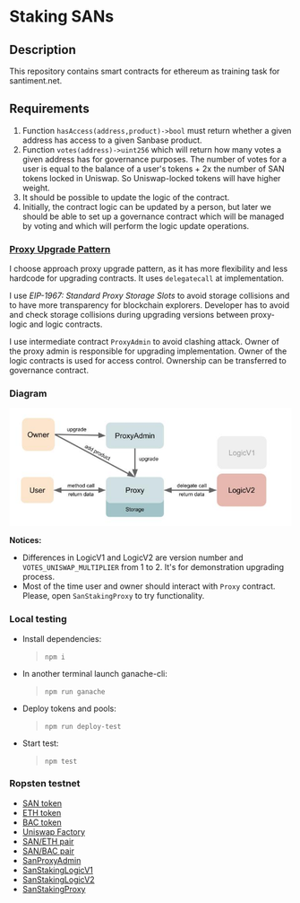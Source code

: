 # Staking SANs

## Description

This repository contains smart contracts for ethereum as training task for santiment.net.

## Requirements

1. Function `hasAccess(address,product)->bool` must return whether a given address has access to a given Sanbase 
   product.
2. Function `votes(address)->uint256` which will return how many votes a given address has for governance purposes.
   The number of votes for a user is equal to the balance of a user's tokens + 2x the number of SAN tokens locked in 
   Uniswap. So Uniswap-locked tokens will have higher weight.
3. It should be possible to update the logic of the contract. 
4. Initially, the contract logic can be updated by a person, but later we should be able to set up a governance contract 
   which will be managed by voting and which will perform the logic update operations.

### [Proxy Upgrade Pattern](https://docs.openzeppelin.com/upgrades-plugins/1.x/proxies)

I choose approach proxy upgrade pattern, as it has more flexibility and less hardcode for upgrading contracts. 
It uses `delegatecall` at implementation. 

I use *EIP-1967: Standard Proxy Storage Slots* to avoid storage collisions and to have more transparency for blockchain explorers. 
Developer has to avoid and check storage collisions during upgrading versions between proxy-logic and logic contracts.

I use intermediate contract `ProxyAdmin` to avoid clashing attack. Owner of the proxy admin is responsible for upgrading 
implementation. Owner of the logic contracts is used for access control. Ownership can be transferred to governance contract.

### Diagram

![Diagram](./diagram.jpg)

**Notices:**
* Differences in LogicV1 and LogicV2 are version number and `VOTES_UNISWAP_MULTIPLIER` from 1 to 2. It's for demonstration
upgrading process.
* Most of the time user and owner should interact with `Proxy` contract. Please, open `SanStakingProxy` to try functionality.

### Local testing

* Install dependencies:
  > `npm i`
* In another terminal launch ganache-cli:
  > `npm run ganache`
* Deploy tokens and pools:
  > `npm run deploy-test`
* Start test:
  > `npm test`

### Ropsten testnet

* [SAN token](https://ropsten.etherscan.io/address/0x500CCDe2196A08db6A5D134c84eCd5e42Da1C0C0)
* [ETH token](https://ropsten.etherscan.io/address/0x49C0EED4B2da67eeac09eeC6d98f45FCf8f6Fba2)
* [BAC token](https://ropsten.etherscan.io/address/0xdcf8999016c21B6645219b1d7a2a6942c475cC9d)
* [Uniswap Factory](https://ropsten.etherscan.io/address/0x5C69bEe701ef814a2B6a3EDD4B1652CB9cc5aA6f)
* [SAN/ETH pair](https://ropsten.etherscan.io/address/0x828f5Ea417376BEd7A554D7e55319B502Fd4aBB2)
* [SAN/BAC pair](https://ropsten.etherscan.io/address/0x1BCdda834611f05dB774731084dE87c18530B3AB)
* [SanProxyAdmin](https://ropsten.etherscan.io/address/0x5a069773d764d1efbe4f3fF0E0F326a88E960240)
* [SanStakingLogicV1](https://ropsten.etherscan.io/address/0xac47f49579c1Aabc231502007fA056635Fc7dDa8)
* [SanStakingLogicV2](https://ropsten.etherscan.io/address/0x50A670ca720c0c9E9ad4C85bE6943a410aD47147)
* [SanStakingProxy](https://ropsten.etherscan.io/address/0x3CCA578EaC0b634BaeeD45CCFd5ebB42B05E8d55)
